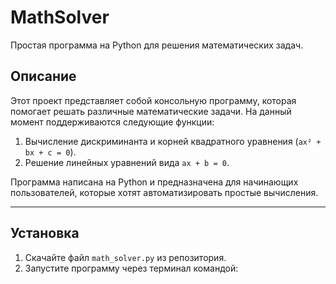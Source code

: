 # MathSolver
Простая программа на Python для решения математических задач.

## Описание
Этот проект представляет собой консольную программу, которая помогает решать различные математические задачи. На данный момент поддерживаются следующие функции:
1. Вычисление дискриминанта и корней квадратного уравнения (`ax² + bx + c = 0`).
2. Решение линейных уравнений вида `ax + b = 0`.

Программа написана на Python и предназначена для начинающих пользователей, которые хотят автоматизировать простые вычисления.



___
## Установка
1. Скачайте файл `math_solver.py` из репозитория.
2. Запустите программу через терминал командой:
